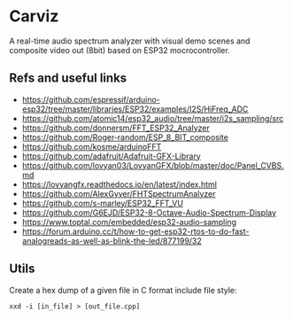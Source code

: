 # Carviz

A real-time audio spectrum analyzer with visual demo scenes and composite video out (8bit) based on ESP32 mocrocontroller.

## Refs and useful links

- https://github.com/espressif/arduino-esp32/tree/master/libraries/ESP32/examples/I2S/HiFreq_ADC
- https://github.com/atomic14/esp32_audio/tree/master/i2s_sampling/src
- https://github.com/donnersm/FFT_ESP32_Analyzer
- https://github.com/Roger-random/ESP_8_BIT_composite
- https://github.com/kosme/arduinoFFT
- https://github.com/adafruit/Adafruit-GFX-Library
- https://github.com/lovyan03/LovyanGFX/blob/master/doc/Panel_CVBS.md
- https://lovyangfx.readthedocs.io/en/latest/index.html
- https://github.com/AlexGyver/FHTSpectrumAnalyzer
- https://github.com/s-marley/ESP32_FFT_VU
- https://github.com/G6EJD/ESP32-8-Octave-Audio-Spectrum-Display
- https://www.toptal.com/embedded/esp32-audio-sampling
- https://forum.arduino.cc/t/how-to-get-esp32-rtos-to-do-fast-analogreads-as-well-as-blink-the-led/877199/32

## Utils

Create a hex dump of a given file in C format include file style:

```
xxd -i [in_file] > [out_file.cpp]
```
